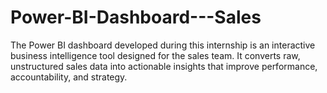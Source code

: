# Power-BI-Dashboard---Sales
The Power BI dashboard developed during this internship is an interactive business intelligence tool designed for the sales team. It converts raw, unstructured sales data into actionable insights that improve performance, accountability, and strategy.
